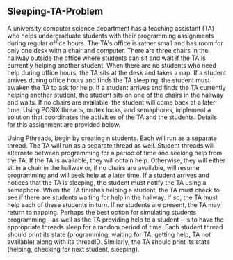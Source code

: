 ## Sleeping-TA-Problem

A university computer science department has a teaching assistant (TA) who helps undergraduate students with their programming assignments during regular office hours. The TA's office is rather small and has room for only one desk with a chair and computer. There are three chairs in the hallway outside the office where students can sit and wait if the TA is currently helping another student. When there are no students who need help during office hours, the TA sits at the desk and takes a nap. If a student arrives during office hours and finds the TA sleeping, the student must awaken the TA to ask for help. If a student arrives and finds the TA currently helping another student, the student sits on one of the chairs in the hallway and waits. If no chairs are available, the student will come back at a later time.
Using POSIX threads, mutex locks, and semaphores, implement a solution that coordinates the activities of the TA and the students. Details for this assignment are provided below.

Using Pthreads, begin by creating n students. Each will run as a separate thread. The TA will run as a separate thread as well. Student threads will alternate between programming for a period of time and seeking help from the TA. If the TA is available, they will obtain help. Otherwise, they will either sit in a chair in the hallway or, if no chairs are available, will resume programming and will seek help at a later time. If a student arrives and notices that the TA is sleeping, the student must notify the TA using a semaphore. When the TA finishes helping a student, the TA must check to see if there are students waiting for help in the hallway. If so, the TA must help each of these students in turn. If no students are present, the TA may return to napping.
Perhaps the best option for simulating students programming – as well as the TA providing help to a student – is to have the appropriate threads sleep for a random period of time.
Each student thread should print its state (programming, waiting for TA, getting help, TA not available) along with its threadID. Similarly, the TA should print its state (helping, checking for next student, sleeping).
